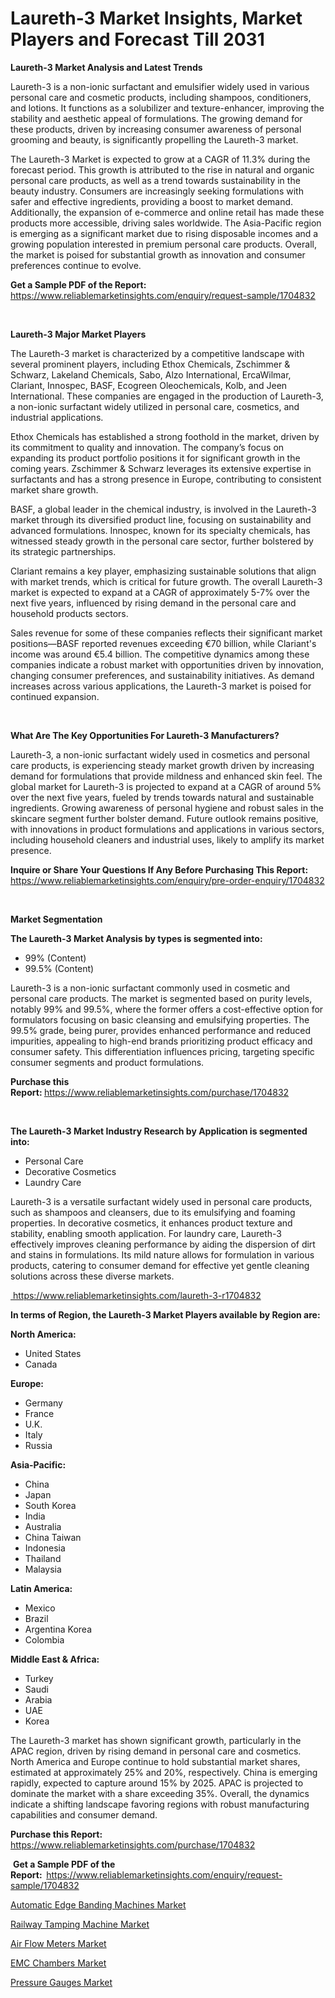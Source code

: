 <p><h1>Laureth-3 Market Insights, Market Players and Forecast Till 2031</h1></p><p><strong>Laureth-3 Market Analysis and Latest Trends</strong></p>
<p><p>Laureth-3 is a non-ionic surfactant and emulsifier widely used in various personal care and cosmetic products, including shampoos, conditioners, and lotions. It functions as a solubilizer and texture-enhancer, improving the stability and aesthetic appeal of formulations. The growing demand for these products, driven by increasing consumer awareness of personal grooming and beauty, is significantly propelling the Laureth-3 market.</p><p>The Laureth-3 Market is expected to grow at a CAGR of 11.3% during the forecast period. This growth is attributed to the rise in natural and organic personal care products, as well as a trend towards sustainability in the beauty industry. Consumers are increasingly seeking formulations with safer and effective ingredients, providing a boost to market demand. Additionally, the expansion of e-commerce and online retail has made these products more accessible, driving sales worldwide. The Asia-Pacific region is emerging as a significant market due to rising disposable incomes and a growing population interested in premium personal care products. Overall, the market is poised for substantial growth as innovation and consumer preferences continue to evolve.</p></p>
<p><strong>Get a Sample PDF of the Report:&nbsp;</strong> <a href="https://www.reliablemarketinsights.com/enquiry/request-sample/1704832?utm_campaign=1731&utm_medium=2&utm_source=Github&utm_content=ia&utm_term=21102024&utm_id=laureth-3">https://www.reliablemarketinsights.com/enquiry/request-sample/1704832</a></p>
<p>&nbsp;</p>
<p><strong>Laureth-3 Major Market Players</strong></p>
<p><p>The Laureth-3 market is characterized by a competitive landscape with several prominent players, including Ethox Chemicals, Zschimmer & Schwarz, Lakeland Chemicals, Sabo, Alzo International, ErcaWilmar, Clariant, Innospec, BASF, Ecogreen Oleochemicals, Kolb, and Jeen International. These companies are engaged in the production of Laureth-3, a non-ionic surfactant widely utilized in personal care, cosmetics, and industrial applications.</p><p>Ethox Chemicals has established a strong foothold in the market, driven by its commitment to quality and innovation. The company’s focus on expanding its product portfolio positions it for significant growth in the coming years. Zschimmer & Schwarz leverages its extensive expertise in surfactants and has a strong presence in Europe, contributing to consistent market share growth.</p><p>BASF, a global leader in the chemical industry, is involved in the Laureth-3 market through its diversified product line, focusing on sustainability and advanced formulations. Innospec, known for its specialty chemicals, has witnessed steady growth in the personal care sector, further bolstered by its strategic partnerships.</p><p>Clariant remains a key player, emphasizing sustainable solutions that align with market trends, which is critical for future growth. The overall Laureth-3 market is expected to expand at a CAGR of approximately 5-7% over the next five years, influenced by rising demand in the personal care and household products sectors.</p><p>Sales revenue for some of these companies reflects their significant market positions—BASF reported revenues exceeding €70 billion, while Clariant's income was around €5.4 billion. The competitive dynamics among these companies indicate a robust market with opportunities driven by innovation, changing consumer preferences, and sustainability initiatives. As demand increases across various applications, the Laureth-3 market is poised for continued expansion.</p></p>
<p>&nbsp;</p>
<p><strong>What Are The Key Opportunities For Laureth-3 Manufacturers?</strong></p>
<p><p>Laureth-3, a non-ionic surfactant widely used in cosmetics and personal care products, is experiencing steady market growth driven by increasing demand for formulations that provide mildness and enhanced skin feel. The global market for Laureth-3 is projected to expand at a CAGR of around 5% over the next five years, fueled by trends towards natural and sustainable ingredients. Growing awareness of personal hygiene and robust sales in the skincare segment further bolster demand. Future outlook remains positive, with innovations in product formulations and applications in various sectors, including household cleaners and industrial uses, likely to amplify its market presence.</p></p>
<p><strong>Inquire or Share Your Questions If Any Before Purchasing This Report:</strong> <a href="https://www.reliablemarketinsights.com/enquiry/pre-order-enquiry/1704832?utm_campaign=1731&utm_medium=2&utm_source=Github&utm_content=ia&utm_term=21102024&utm_id=laureth-3">https://www.reliablemarketinsights.com/enquiry/pre-order-enquiry/1704832</a></p>
<p>&nbsp;</p>
<p><strong>Market Segmentation</strong></p>
<p><strong>The Laureth-3 Market Analysis by types is segmented into:</strong></p>
<p><ul><li>99% (Content)</li><li>99.5% (Content)</li></ul></p>
<p><p>Laureth-3 is a non-ionic surfactant commonly used in cosmetic and personal care products. The market is segmented based on purity levels, notably 99% and 99.5%, where the former offers a cost-effective option for formulators focusing on basic cleansing and emulsifying properties. The 99.5% grade, being purer, provides enhanced performance and reduced impurities, appealing to high-end brands prioritizing product efficacy and consumer safety. This differentiation influences pricing, targeting specific consumer segments and product formulations.</p></p>
<p><strong>Purchase this Report:&nbsp;</strong><a href="https://www.reliablemarketinsights.com/purchase/1704832?utm_campaign=1731&utm_medium=2&utm_source=Github&utm_content=ia&utm_term=21102024&utm_id=laureth-3">https://www.reliablemarketinsights.com/purchase/1704832</a></p>
<p>&nbsp;</p>
<p><strong>The Laureth-3 Market Industry Research by Application is segmented into:</strong></p>
<p><ul><li>Personal Care</li><li>Decorative Cosmetics</li><li>Laundry Care</li></ul></p>
<p><p>Laureth-3 is a versatile surfactant widely used in personal care products, such as shampoos and cleansers, due to its emulsifying and foaming properties. In decorative cosmetics, it enhances product texture and stability, enabling smooth application. For laundry care, Laureth-3 effectively improves cleaning performance by aiding the dispersion of dirt and stains in formulations. Its mild nature allows for formulation in various products, catering to consumer demand for effective yet gentle cleaning solutions across these diverse markets.</p></p>
<p><a href="https://www.reliablemarketinsights.com/laureth-3-r1704832?utm_campaign=1731&utm_medium=2&utm_source=Github&utm_content=ia&utm_term=21102024&utm_id=laureth-3">&nbsp;https://www.reliablemarketinsights.com/laureth-3-r1704832</a></p>
<p><strong>In terms of Region, the Laureth-3 Market Players available by Region are:</strong></p>
<p>
    <p> <strong> North America: </strong>
        <ul>
            <li>United States</li>
            <li>Canada</li>
        </ul>
        </p> 
    <p> <strong> Europe: </strong>
        <ul>
            <li>Germany</li>
            <li>France</li>
            <li>U.K.</li>
            <li>Italy</li>
            <li>Russia</li>
        </ul>
        </p> 
    <p> <strong> Asia-Pacific: </strong>
        <ul>
            <li>China</li>
            <li>Japan</li>
            <li>South Korea</li>
            <li>India</li>
            <li>Australia</li>
            <li>China Taiwan</li>
            <li>Indonesia</li>
            <li>Thailand</li>
            <li>Malaysia</li>
        </ul>
        </p> 
    <p> <strong> Latin America: </strong>
        <ul>
            <li>Mexico</li>
            <li>Brazil</li>
            <li>Argentina Korea</li>
            <li>Colombia</li>
        </ul>
        </p> 
    <p> <strong> Middle East & Africa: </strong>
        <ul>
            <li>Turkey</li>
            <li>Saudi</li>
            <li>Arabia</li>
            <li>UAE</li>
            <li>Korea</li>
        </ul>
    </p>
    </p>
<p><p>The Laureth-3 market has shown significant growth, particularly in the APAC region, driven by rising demand in personal care and cosmetics. North America and Europe continue to hold substantial market shares, estimated at approximately 25% and 20%, respectively. China is emerging rapidly, expected to capture around 15% by 2025. APAC is projected to dominate the market with a share exceeding 35%. Overall, the dynamics indicate a shifting landscape favoring regions with robust manufacturing capabilities and consumer demand.</p></p>
<p><strong>Purchase this Report: </strong><a href="https://www.reliablemarketinsights.com/purchase/1704832?utm_campaign=1731&utm_medium=2&utm_source=Github&utm_content=ia&utm_term=21102024&utm_id=laureth-3">https://www.reliablemarketinsights.com/purchase/1704832</a></p>
<p>&nbsp;<strong>Get a Sample PDF of the Report:&nbsp;&nbsp;</strong><a href="https://www.reliablemarketinsights.com/enquiry/request-sample/1704832?utm_campaign=1731&utm_medium=2&utm_source=Github&utm_content=ia&utm_term=21102024&utm_id=laureth-3">https://www.reliablemarketinsights.com/enquiry/request-sample/1704832</a></p>
<p><strong></strong></p>
<p><p><a href="https://www.linkedin.com/pulse/automatic-edge-banding-machines-market-analysis-report-rcoge?utm_campaign=1731&utm_medium=2&utm_source=Github&utm_content=ia&utm_term=21102024&utm_id=laureth-3">Automatic Edge Banding Machines Market</a></p><p><a href="https://www.linkedin.com/pulse/railway-tamping-machine-market-evolution-regional-adaptations-vp5te?utm_campaign=1731&utm_medium=2&utm_source=Github&utm_content=ia&utm_term=21102024&utm_id=laureth-3">Railway Tamping Machine Market</a></p><p><a href="https://www.linkedin.com/pulse/air-flow-meters-market-maturity-analysis-regional-disparities-qogme?utm_campaign=1731&utm_medium=2&utm_source=Github&utm_content=ia&utm_term=21102024&utm_id=laureth-3">Air Flow Meters Market</a></p><p><a href="https://www.linkedin.com/pulse/strategic-forecast-emc-chambers-market-growth-trends-size-2024-cegxe?utm_campaign=1731&utm_medium=2&utm_source=Github&utm_content=ia&utm_term=21102024&utm_id=laureth-3">EMC Chambers Market</a></p><p><a href="https://www.linkedin.com/pulse/pressure-gauges-market-essentials-key-players-demand-drivers-xu6qe?utm_campaign=1731&utm_medium=2&utm_source=Github&utm_content=ia&utm_term=21102024&utm_id=laureth-3">Pressure Gauges Market</a></p></p>
